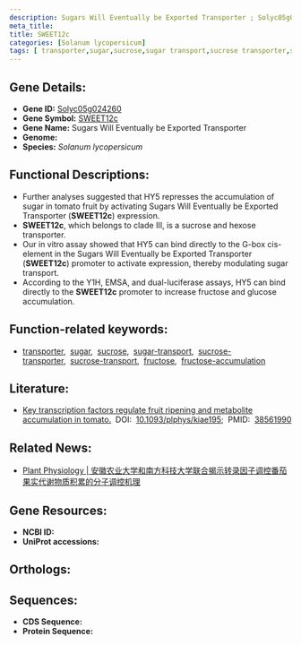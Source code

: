 ```yaml
---
description: Sugars Will Eventually be Exported Transporter ; Solyc05g024260 ; Solanum lycopersicum
meta_title:
title: SWEET12c
categories: [Solanum lycopersicum]
tags: [ transporter,sugar,sucrose,sugar transport,sucrose transporter,sucrose transport,fructose,fructose accumulation ]
---
```


## Gene Details:
- **Gene ID:** [Solyc05g024260]()
- **Gene Symbol:** <u>SWEET12c</u>
- **Gene Name:** Sugars Will Eventually be Exported Transporter
- **Genome:** 
- **Species:** *Solanum lycopersicum*

## Functional Descriptions:
   - Further analyses suggested that HY5 represses the accumulation of sugar in tomato fruit by activating Sugars Will Eventually be Exported Transporter (**SWEET12c**) expression.
   - **SWEET12c**, which belongs to clade III, is a sucrose and hexose transporter.
   - Our in vitro assay showed that HY5 can bind directly to the G-box cis-element in the Sugars Will Eventually be Exported Transporter (**SWEET12c**) promoter to activate expression, thereby modulating sugar transport.
   - According to the Y1H, EMSA, and dual-luciferase assays, HY5 can bind directly to the **SWEET12c** promoter to increase fructose and glucose accumulation.

## Function-related keywords:
   - [transporter](/tags/transporter/),&nbsp;&nbsp;[sugar](/tags/sugar/),&nbsp;&nbsp;[sucrose](/tags/sucrose/),&nbsp;&nbsp;[sugar-transport](/tags/sugar-transport/),&nbsp;&nbsp;[sucrose-transporter](/tags/sucrose-transporter/),&nbsp;&nbsp;[sucrose-transport](/tags/sucrose-transport/),&nbsp;&nbsp;[fructose](/tags/fructose/),&nbsp;&nbsp;[fructose-accumulation](/tags/fructose-accumulation/)

## Literature:
   - [Key transcription factors regulate fruit ripening and metabolite accumulation in tomato.](https://www.doi.org/10.1093/plphys/kiae195)&nbsp;&nbsp;DOI:&nbsp;&nbsp;[10.1093/plphys/kiae195](https://www.doi.org/10.1093/plphys/kiae195);&nbsp;&nbsp;PMID:&nbsp;&nbsp;[38561990](https://pubmed.ncbi.nlm.nih.gov/38561990/)

## Related News:
   - [Plant Physiology | 安徽农业大学和南方科技大学联合揭示转录因子调控番茄果实代谢物质积累的分子调控机理](https://mp.weixin.qq.com/s?__biz=Mzg3MDEwNDEyMg==&mid=2247566130&idx=4&sn=f3964c763d8ea7d7434b4501bea6c158&chksm=cf59ba4eef646f4fa3b99f809671ea4d67e301b537e7b8a7a9aea5c3a05a1c772a7fa6224ffd&scene=27#wechat_redirect)

## Gene Resources:
- **NCBI ID:**  [](https://www.ncbi.nlm.nih.gov/search/all/?term=)
- **UniProt accessions:**  [](https://www.uniprot.org/uniprotkb//entry)

## Orthologs:

## Sequences:
- **CDS Sequence:**
- **Protein Sequence:**
